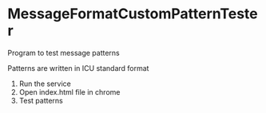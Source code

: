 # MessageFormatCustomPatternTester
Program to test message patterns

Patterns are written in ICU standard format
1. Run the service
2. Open index.html file in chrome
3. Test patterns
